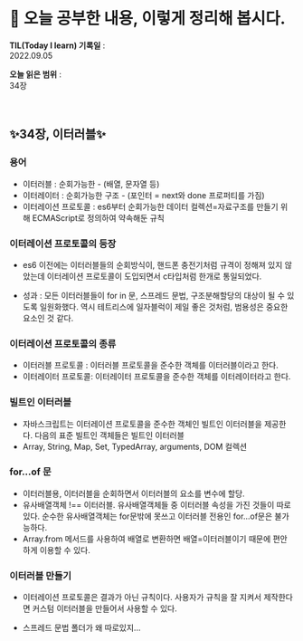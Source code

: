 # 📕 오늘 공부한 내용, 이렇게 정리해 봅시다.

**TIL(Today I learn) 기록일** : <br>
2022.09.05

**오늘 읽은 범위** : <br>
34장

<br>

## ✨**34장, 이터러블**✨

### 용어

- 이터러블 : 순회가능한 - (배열, 문자열 등)
- 이터레이터 : 순회가능한 구조 - (포인터 = next와 done 프로퍼티를 가짐)
- 이터레이션 프로토콜 : es6부터 순회가능한 데이터 컬렉션=자료구조를 만들기 위해 ECMAScript로 정의하여 약속해둔 규칙

### 이터레이션 프로토콜의 등장

- es6 이전에는 이터러블들의 순회방식이, 핸드폰 충전기처럼 규격이 정해져 있지 않았는데 이터레이션 프로토콜이 도입되면서 c타입처럼 한개로 통일되었다.

- 성과 : 모든 이터러블들이 for in 문, 스프레드 문법, 구조분해할당의 대상이 될 수 있도록 일원화했다. 역시 테트리스에 일자블럭이 제일 좋은 것처럼, 범용성은 중요한 요소인 것 같다.

### 이터레이션 프로토콜의 종류

- 이터러블 프로토콜 : 이터러블 프로토콜을 준수한 객체를 이터러블이라고 한다.
- 이터레이터 프로토콜: 이터레이터 프로토콜을 준수한 객체를 이터레이터라고 한다.

### 빌트인 이터러블

- 자바스크립트는 이터레이션 프로토콜을 준수한 객체인 빌트인 이터러블을 제공한다. 다음의 표준 빌트인 객체들은 빌트인 이터러블
- Array, String, Map, Set, TypedArray, arguments, DOM 컬렉션

### for...of 문

- 이터러블용, 이터러블을 순회하면서 이터러블의 요소를 변수에 할당.
- 유사배열객체 !== 이터러블. 유사배열객체들 중 이터러블 속성을 가진 것들이 따로 있다. 순수한 유사배열객체는 for문밖에 못쓰고 이터러블 전용인 for...of문은 불가능하다.
- Array.from 메서드를 사용하여 배열로 변환하면 배열=이터러블이기 때문에 편안하게 이용할 수 있다.

### 이터러블 만들기

- 이터레이션 프로토콜은 결과가 아닌 규칙이다. 사용자가 규칙을 잘 지켜서 제작한다면 커스텀 이터러블을 만들어서 사용할 수 있다.

- 스프레드 문법 폴더가 왜 따로있지...
